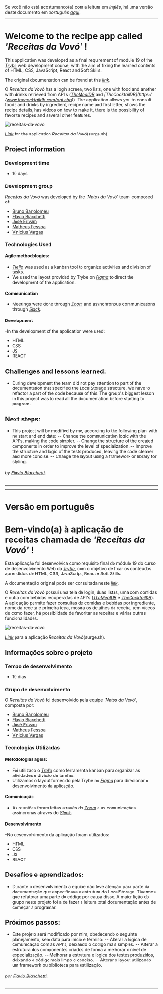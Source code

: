 Se você não está acostumando(a) com a leitura em _inglês_, há uma versão deste documento em _português [aqui](#versão-em-português)_.

---

# Welcome to the recipe app called _'Receitas da Vovó'_ !

This application was developed as a final requirement of module 19 of the _[Trybe](https://www.betrybe.com/)_ web development course, with the aim of fixing the learned contents of HTML, CSS, JavaScript, React and Soft Skills.

The original documentation can be found at this _[link](https://github.com/tryber/sd-015-b-project-recipes-app/)_.

O _Receitas da Vovó_ has a login screen, two lists, one with food and another with drinks retrieved from API's (_[TheMealDB](https://www.themealdb.com/)_ and _[TheCocktailDB](https:/ /www.thecocktaildb.com/api.php)_). The application allows you to consult foods and drinks by ingredient, recipe name and first letter, shows the recipe details, has videos on how to make it, there is the possibility of favorite recipes and several other features.

![receitas-da-vovo](./app-receitas-da-vovo.gif)

_[Link](https://receitasdavovo-g1.surge.sh/)_ for the application _Receitas da Vovó_(surge.sh).


## Project information

### Development time
- 10 days

### Development group
_Receitas da Vovó_ was developed by the _'Netos da Vovó'_ team, composed of:

- [Bruno Bartolomeu](https://github.com/BrunoCBart)
- [Flávio Bianchetti](https://github.com/flavio-bianchetti)
- [José Erivam](https://github.com/erivamjr)
- [Matheus Pessoa](https://github.com/matt-pessoa)
- [Vinicius Vargas](https://github.com/vvargas17)


### Technologies Used
#### Agile methodologies:
- _[Trello](https://trello.com/)_ was used as a kanban tool to organize activities and division of tasks.
- We used the layout provided by Trybe on _[Figma](https://www.figma.com/)_ to direct the development of the application.

#### Communication
- Meetings were done through _[Zoom](https://zoom.us/)_ and asynchronous communications through _[Slack](https://slack.com)_.

#### Development
-In the development of the application were used:

- HTML
- CSS
- JS
- REACT

## Challenges and lessons learned:
- During development the team did not pay attention to part of the documentation that specified the LocalStorage structure. We have to refactor a part of the code because of this. The group's biggest lesson in this project was to read all the documentation before starting to program.
 
## Next steps:
- This project will be modified by me, according to the following plan, with no start and end date:
-- Change the communication logic with the API's, making the code simpler.
-- Change the structure of the created components in order to improve the level of specialization.
-- Improve the structure and logic of the tests produced, leaving the code cleaner and more concise.
-- Change the layout using a framework or library for styling.

###### by _[Flavio Bianchetti](https://github.com/flavio-bianchetti)_.
---

---
# Versão em português


# Bem-vindo(a) à aplicação de receitas chamada de _'Receitas da Vovó'_ !

Esta aplicação foi desenvolvida como requisito final do módulo 19 do curso de desenvolvimento Web da _[Trybe](https://www.betrybe.com/)_, com o objetivo de fixar os conteúdos aprendidos de HTML, CSS, JavaScript, React e Soft Skills.

A documentação original pode ser consultada neste _[link](https://github.com/tryber/sd-015-b-project-recipes-app/)_.

O _Receitas da Vovó_ possui uma tela de login, duas listas, uma com comidas e outra com bebidas recuperadas de API's (_[TheMealDB](https://www.themealdb.com/)_ e _[TheCocktailDB](https://www.thecocktaildb.com/api.php)_). A aplicação permite fazer consultas de comidas e bebidas por ingrediente, nome da receita e primeira letra, mostra os detalhes da receita, tem vídeos de como fazer, há possiblidade de favoritar as receitas e várias outras funcionalidades.

![receitas-da-vovo](./app-receitas-da-vovo.gif)

_[Link](https://receitasdavovo-g1.surge.sh/)_ para a aplicação _Receitas da Vovó_(surge.sh).


## Informações sobre o projeto

### Tempo de desenvolvimento
- 10 dias

### Grupo de desenvolvimento
O _Receitas da Vovó_ foi desenvolvido pela equipe _'Netos da Vovó'_, composta por:

- [Bruno Bartolomeu](https://github.com/BrunoCBart)
- [Flávio Bianchetti](https://github.com/flavio-bianchetti)
- [José Erivam](https://github.com/erivamjr)
- [Matheus Pessoa](https://github.com/matt-pessoa)
- [Vinicius Vargas](https://github.com/vvargas17)


### Tecnologias Utilizadas
#### Metodologias ágeis:
- Foi utilizado o _[Trello](https://trello.com/)_ como ferramenta kanban para organizar as atividades e divisão de tarefas.
- Utilizamos o layout fornecido pela Trybe no _[Figma](https://www.figma.com/)_ para direcionar o desenvolvimento da aplicação. 

#### Comunicação
- As reuniões foram feitas através do _[Zoom](https://zoom.us/)_ e as comunicações assíncronas através do _[Slack](https://slack.com)_.

#### Desenvolvimento
-No desenvolvimento da aplicação foram utilizados:

- HTML
- CSS
- JS
- REACT

## Desafios e aprendizados:
- Durante o desenvolvimento a equipe não teve atenção para parte da documentação que especificava a estrutura do LocalStorage. Tivermos que refatorar uma parte do código por causa disso. A maior lição do grupo neste projeto foi a de fazer a leitura total documentação antes de começar a programar.
 
## Próximos passos:
- Este projeto será modificado por mim, obedecendo o seguinte planejamento, sem data para início e término:
-- Alterar a lógica de comunicação com as API's, deixando o código mais simples.
-- Alterar a estrutura dos componentes criados de forma a melhorar o nível de especialização.
-- Melhorar a estrutura e lógica dos testes produzidos, deixando o código mais limpo e conciso.
-- Alterar o layout utilizando um framework ou biblioteca para estilização.

###### por _[Flavio Bianchetti](https://github.com/flavio-bianchetti)_.
---